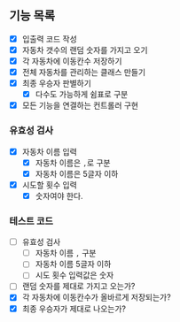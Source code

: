 ## 기능 목록

- [x] 입출력 코드 작성
- [x] 자동차 갯수의 랜덤 숫자를 가지고 오기
- [x] 각 자동차에 이동칸수 저장하기
- [x] 전체 자동차를 관리하는 클래스 만들기
- [x] 최종 우승자 판별하기
  - [x] 다수도 가능하게 쉼표로 구분
- [x] 모든 기능을 연결하는 컨트롤러 구현

### 유효성 검사

- [x] 자동차 이름 입력
  - [x] 자동차 이름은 `,`로 구분
  - [x] 자동차 이름은 5글자 이하
- [x] 시도할 횟수 입력
  - [x] 숫자여야 한다.

### 테스트 코드

- [ ] 유효성 검사
  - [ ] 자동차 이름 `,` 구분
  - [ ] 자동차 이름 5글자 이하
  - [ ] 시도 횟수 입력값은 숫자
- [ ] 랜덤 숫자를 제대로 가지고 오는가?
- [x] 각 자동차에 이동칸수가 올바르게 저장되는가?
- [x] 최종 우승자가 제대로 나오는가?
